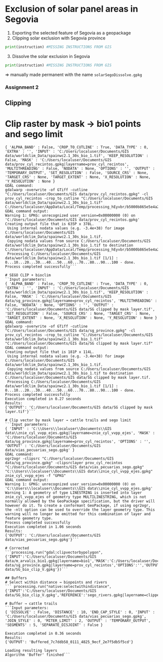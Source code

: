 # Exclusion of solar panel areas in Segovia 
1. Exporting the selected feature of Segovia as a geopackage
2. Clipping solar exclusion with Segovia province
```python
print(instruction) #MISSING INSTRUCTIONS FROM GIS
```
3. Dissolve the solar exclusion in Segovia
```python
print(instruction) #MISSING INSTRUCTIONS FROM GIS
```
=> manually made permanent with the name `solarSegoDissolve.gpkg`



### Assignment 2

## Clipping 
# Clip raster by mask → bio1 points and sego limit
```Input parameters:
{ 'ALPHA_BAND' : False, 'CROP_TO_CUTLINE' : True, 'DATA_TYPE' : 0, 'EXTRA' : '', 'INPUT' : 'C:/Users/localuser/Documents/GIS data/worldclim_Data/spainwc2.1_30s_bio_1.tif', 'KEEP_RESOLUTION' : False, 'MASK' : 'C:/Users/localuser/Documents/GIS data/prov_cyl_recintos.gpkg|layername=prov_cyl_recintos', 'MULTITHREADING' : False, 'NODATA' : None, 'OPTIONS' : '', 'OUTPUT' : 'TEMPORARY_OUTPUT', 'SET_RESOLUTION' : False, 'SOURCE_CRS' : None, 'TARGET_CRS' : None, 'TARGET_EXTENT' : None, 'X_RESOLUTION' : None, 'Y_RESOLUTION' : None }
GDAL command:
gdalwarp -overwrite -of GTiff -cutline "C:/Users/localuser/Documents/GIS data/prov_cyl_recintos.gpkg" -cl prov_cyl_recintos -crop_to_cutline "C:/Users/localuser/Documents/GIS data/worldclim_Data/spainwc2.1_30s_bio_1.tif" C:/Users/localuser/AppData/Local/Temp/processing_hEyvbr/b5000b865e5e4a2f99e8693c4c395975/OUTPUT.tif
GDAL command output:
Warning 1: GPKG: unrecognized user_version=0x00000000 (0) on 'C:/Users/localuser/Documents/GIS data/prov_cyl_recintos.gpkg'
Creating output file that is 635P x 378L.
 Using internal nodata values (e.g. -3.4e+38) for image C:/Users/localuser/Documents/GIS data/worldclim_Data/spainwc2.1_30s_bio_1.tif.
 Copying nodata values from source C:/Users/localuser/Documents/GIS data/worldclim_Data/spainwc2.1_30s_bio_1.tif to destination C:/Users/localuser/AppData/Local/Temp/processing_hEyvbr/b5000b865e5e4a2f99e8693c4c395975/OUTPUT.tif.
 Processing C:/Users/localuser/Documents/GIS data/worldclim_Data/spainwc2.1_30s_bio_1.tif [1/1] : 0...10...20...30...40...50...60...70...80...90...100 - done.
Process completed successfully```

# SEGO CLIP + bioclim  
``Input parameters:
{ 'ALPHA_BAND' : False, 'CROP_TO_CUTLINE' : True, 'DATA_TYPE' : 0, 'EXTRA' : '', 'INPUT' : 'C:/Users/localuser/Documents/GIS data/worldclim_Data/spainwc2.1_30s_bio_1.tif', 'KEEP_RESOLUTION' : False, 'MASK' : 'C:/Users/localuser/Documents/GIS data/sg_province.gpkg|layername=prov_cyl_recintos', 'MULTITHREADING' : False, 'NODATA' : None, 'OPTIONS' : '', 'OUTPUT' : 'C:/Users/localuser/Documents/GIS data/SG clipped by mask layer.tif', 'SET_RESOLUTION' : False, 'SOURCE_CRS' : None, 'TARGET_CRS' : None, 'TARGET_EXTENT' : None, 'X_RESOLUTION' : None, 'Y_RESOLUTION' : None }
GDAL command:
gdalwarp -overwrite -of GTiff -cutline "C:/Users/localuser/Documents/GIS data/sg_province.gpkg" -cl prov_cyl_recintos -crop_to_cutline "C:/Users/localuser/Documents/GIS data/worldclim_Data/spainwc2.1_30s_bio_1.tif" "C:/Users/localuser/Documents/GIS data/SG clipped by mask layer.tif"
GDAL command output:
Creating output file that is 181P x 114L.
 Using internal nodata values (e.g. -3.4e+38) for image C:/Users/localuser/Documents/GIS data/worldclim_Data/spainwc2.1_30s_bio_1.tif.
 Copying nodata values from source C:/Users/localuser/Documents/GIS data/worldclim_Data/spainwc2.1_30s_bio_1.tif to destination C:/Users/localuser/Documents/GIS data/SG clipped by mask layer.tif.
 Processing C:/Users/localuser/Documents/GIS data/worldclim_Data/spainwc2.1_30s_bio_1.tif [1/1] : 0...10...20...30...40...50...60...70...80...90...100 - done.
Process completed successfully
Execution completed in 0.27 seconds
Results:
{'OUTPUT': 'C:/Users/localuser/Documents/GIS data/SG clipped by mask layer.tif'}```

# Clip vector by mask layer → cattle trails and sego limit
```Input parameters:
{ 'INPUT' : 'C:\\Users\\localuser\\Documents\\GIS data\\znie_cyl_vvpp_ejes.gpkg|layername=znie_cyl_vvpp_ejes', 'MASK' : 'C:/Users/localuser/Documents/GIS data/sg_province.gpkg|layername=prov_cyl_recintos', 'OPTIONS' : '', 'OUTPUT' : 'C:/Users/localuser/Documents/GIS data/vias_pecuarias_sego.gpkg' }
GDAL command:
ogr2ogr -clipsrc "C:/Users/localuser/Documents/GIS data/sg_province.gpkg" -clipsrclayer prov_cyl_recintos "C:/Users/localuser/Documents/GIS data/vias_pecuarias_sego.gpkg" "C:\\Users\\localuser\\Documents\\GIS data\\znie_cyl_vvpp_ejes.gpkg" znie_cyl_vvpp_ejes -f "GPKG"
GDAL command output:
Warning 1: GPKG: unrecognized user_version=0x00000000 (0) on 'C:\\Users\\localuser\\Documents\\GIS data\\znie_cyl_vvpp_ejes.gpkg'
Warning 1: A geometry of type LINESTRING is inserted into layer znie_cyl_vvpp_ejes of geometry type MULTILINESTRING, which is not normally allowed by the GeoPackage specification, but the driver will however do it. To create a conformant GeoPackage, if using ogr2ogr, the -nlt option can be used to override the layer geometry type. This warning will no longer be emitted for this combination of layer and feature geometry type.
Process completed successfully
Execution completed in 1.06 seconds
Results:
{'OUTPUT': 'C:/Users/localuser/Documents/GIS data/vias_pecuarias_sego.gpkg'}```

# Corrected 
```processing.run("gdal:clipvectorbypolygon", {'INPUT':'C:/Users/localuser/Documents/GIS data/m_arvalis_bio1.gpkg|layername=bio1','MASK':'C:/Users/localuser/Documents/GIS data/sg_province.gpkg|layername=prov_cyl_recintos','OPTIONS':'','OUTPUT':'C:/Users/localuser/Documents/GIS data/SG_bio_clip_V.gpkg'})```

## Buffers
# Select within distance → biopoints and rivers
``` processing.run("native:selectwithindistance", {'INPUT':'C:/Users/localuser/Documents/GIS data/SG_bio_clip_V.gpkg','REFERENCE':'sego_rivers.gpkg|layername=clipped_mask','DISTANCE':10,'METHOD':0})```

# Buffer → cattle trails
```Input parameters:
{ 'DISSOLVE' : False, 'DISTANCE' : 10, 'END_CAP_STYLE' : 0, 'INPUT' : 'C:/Users/localuser/Documents/GIS data/vias_pecuarias_sego.gpkg', 'JOIN_STYLE' : 0, 'MITER_LIMIT' : 2, 'OUTPUT' : 'TEMPORARY_OUTPUT', 'SEGMENTS' : 5, 'SEPARATE_DISJOINT' : False }

Execution completed in 0.36 seconds
Results:
{'OUTPUT': 'Buffered_7c7ddb58_0111_4825_9ecf_2e7f5db5f5cd'}

Loading resulting layers
Algorithm 'Buffer' finished```

